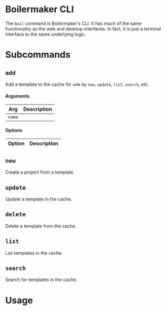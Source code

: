 # Boilermaker CLI

The `boil` command is Boilermaker's CLI. It has much of the same functionality as the web 
and desktop interfaces. In fact, it is just a terminal interface to the same underlying logic.

# Subcommands 

## `add`

Add a template to the cache for use by `new`, `update`, `list`, `search`, etc.

#### Arguments

| Arg | Description |
|-----|-------------|
| `name` |


#### Options

| Option | Description |
|--------|-------------|


## `new`

Create a project from a template. 

## `update`

Update a template in the cache. 

## `delete`

Delete a template from the cache.

## `list`

List templates in the cache.

## `search`

Search for templates in the cache.

# Usage